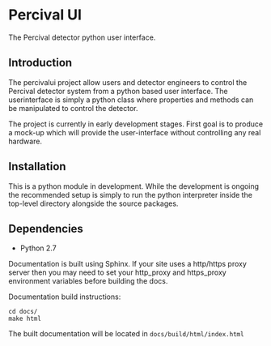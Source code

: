 # Percival UI #

The Percival detector python user interface.

## Introduction ##

The percivalui project allow users and detector engineers to control the Percival detector system from a python based user interface. The userinterface is simply a python class where properties and methods can be manipulated to control the detector.

The project is currently in early development stages. First goal is to produce a mock-up which will provide the user-interface without controlling any real hardware.

## Installation ##

This is a python module in development. While the development is ongoing the recommended setup is simply to run the python interpreter inside the top-level directory alongside the source packages.

## Dependencies ##
* Python 2.7

Documentation is built using Sphinx. If your site uses a http/https proxy server
then you may need to set your http_proxy and https_proxy environment variables
before building the docs.

Documentation build instructions:

    cd docs/
    make html

The built documentation will be located in `docs/build/html/index.html`
